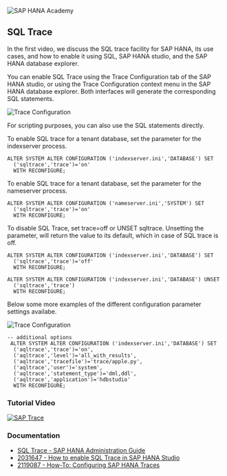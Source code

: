 ![SAP HANA Academy](https://yt3.ggpht.com/-BHsLGUIJDb0/AAAAAAAAAAI/AAAAAAAAAVo/6_d1oarRr8g/s100-mo-c-c0xffffffff-rj-k-no/photo.jpg)

## SQL Trace ##
In the first video, we discuss the SQL trace facility for SAP HANA, its use cases, and how to enable it using SQL, SAP HANA studio, and the SAP HANA database explorer. 

You can enable SQL Trace using the Trace Configuration tab of the SAP HANA studio, or using the Trace Configuration context menu in the SAP HANA database explorer. Both interfaces will generate the corresponding SQL statements. 

![Trace Configuration](https://raw.github.com/saphanaacademy/sqltrace/img/param.png)

For scripting purposes, you can also use the SQL statements directly.  

To enable SQL trace for a tenant database, set the parameter for the indexserver process. 
```
ALTER SYSTEM ALTER CONFIGURATION ('indexserver.ini','DATABASE') SET
  ('sqltrace','trace')='on'
  WITH RECONFIGURE;
```  
To enable SQL trace for a tenant database, set the parameter for the nameserver process. 
```
ALTER SYSTEM ALTER CONFIGURATION ('nameserver.ini','SYSTEM') SET
  ('sqltrace','trace')='on'
  WITH RECONFIGURE;
``` 
To disable SQL Trace, set trace=off or UNSET sqltrace. Unsetting the parameter, will return the value to its default, which in case of SQL trace is off. 
```  
ALTER SYSTEM ALTER CONFIGURATION ('indexserver.ini','DATABASE') SET
  ('sqltrace','trace')='off'
  WITH RECONFIGURE;
  
ALTER SYSTEM ALTER CONFIGURATION ('indexserver.ini','DATABASE') UNSET
  ('sqltrace','trace')
  WITH RECONFIGURE;
```  
Below some more examples of the different configuration parameter settings availabe. 

![Trace Configuration](https://raw.github.com/saphanaacademy/sqltrace/img/param.png)
```
-- additional options
 ALTER SYSTEM ALTER CONFIGURATION ('indexserver.ini','DATABASE') SET
  ('aqltrace','trace')='on',
  ('aqltrace','level')='all_with_results',
  ('aqltrace','tracefile')='trace/apple.py',
  ('aqltrace','user')='system',
  ('aqltrace','statement_type')='dml,ddl',
  ('aqltrace','application')='hdbstudio'  
  WITH RECONFIGURE; 
```
### Tutorial Video ### 
[![SAP Trace](https://img.youtube.com/vi/ycRPnA-L07M/0.jpg)](https://www.youtube.com/watch?v=ycRPnA-L07M "SQL Trace")

### Documentation ### 
* [SQL Trace - SAP HANA Administration Guide](https://help.sap.com/viewer/6b94445c94ae495c83a19646e7c3fd56/latest/en-US/bedc9668bb5710149d56d29fe2632ba0.html)
* [2031647 - How to enable SQL Trace in SAP HANA Studio](https://launchpad.support.sap.com/#/notes/2031647)
* [2119087 - How-To: Configuring SAP HANA Traces](https://launchpad.support.sap.com/#/notes/2119087)
